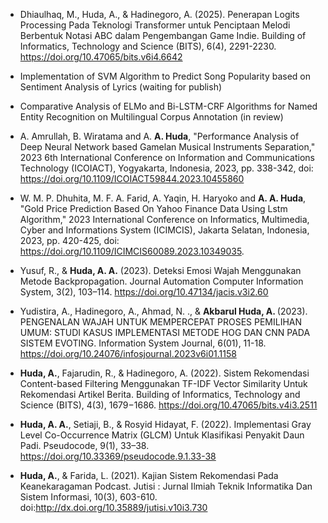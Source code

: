 - Dhiaulhaq, M., Huda, A., & Hadinegoro, A. (2025). Penerapan Logits Processing Pada Teknologi Transformer untuk Penciptaan Melodi Berbentuk Notasi ABC dalam Pengembangan Game Indie. Building of Informatics, Technology and Science (BITS), 6(4), 2291-2230. https://doi.org/10.47065/bits.v6i4.6642

- Implementation of SVM Algorithm to Predict Song Popularity based on Sentiment Analysis of Lyrics (waiting for publish)

- Comparative Analysis of ELMo and Bi-LSTM-CRF Algorithms for Named Entity Recognition on Multilingual Corpus Annotation (in review)

- A. Amrullah, B. Wiratama and A. <strong>A. Huda</strong>, "Performance Analysis of Deep Neural Network based Gamelan Musical Instruments Separation," 2023 6th International Conference on Information and Communications Technology (ICOIACT), Yogyakarta, Indonesia, 2023, pp. 338-342, doi: https://doi.org/10.1109/ICOIACT59844.2023.10455860

- W. M. P. Dhuhita, M. F. A. Farid, A. Yaqin, H. Haryoko and  <strong>A. A. Huda</strong>, "Gold Price Prediction Based On Yahoo Finance Data Using Lstm Algorithm," 2023 International Conference on Informatics, Multimedia, Cyber and Informations System (ICIMCIS), Jakarta Selatan, Indonesia, 2023, pp. 420-425, doi: https://doi.org/10.1109/ICIMCIS60089.2023.10349035.

- Yusuf, R., & <strong>Huda, A. A.</strong> (2023). Deteksi Emosi Wajah Menggunakan Metode Backpropagation. Journal Automation Computer Information System, 3(2), 103–114. https://doi.org/10.47134/jacis.v3i2.60

- Yudistira, A., Hadinegoro, A., Ahmad, N. ., & <strong>Akbarul Huda, A. </strong> (2023). PENGENALAN WAJAH UNTUK MEMPERCEPAT PROSES PEMILIHAN UMUM: STUDI KASUS IMPLEMENTASI METODE HOG DAN CNN PADA SISTEM EVOTING. Information System Journal, 6(01), 11-18. https://doi.org/10.24076/infosjournal.2023v6i01.1158

- <strong>Huda, A.</strong>, Fajarudin, R., & Hadinegoro, A. (2022). Sistem Rekomendasi Content-based Filtering Menggunakan TF-IDF Vector Similarity Untuk Rekomendasi Artikel Berita. Building of Informatics, Technology and Science (BITS), 4(3), 1679−1686. https://doi.org/10.47065/bits.v4i3.2511

- <strong> Huda, A. A.</strong>, Setiaji, B., & Rosyid Hidayat, F. (2022). Implementasi Gray Level Co-Occurrence Matrix (GLCM) Untuk Klasifikasi Penyakit Daun Padi. Pseudocode, 9(1), 33–38. https://doi.org/10.33369/pseudocode.9.1.33-38

- <strong> Huda, A.</strong>, & Farida, L. (2021). Kajian Sistem Rekomendasi Pada Keanekaragaman Podcast. Jutisi : Jurnal Ilmiah Teknik Informatika Dan Sistem Informasi, 10(3), 603-610. doi:http://dx.doi.org/10.35889/jutisi.v10i3.730